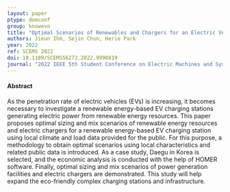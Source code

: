 ```yaml
---
layout: paper
ptype: domconf
group: knowevo
title: "Optimal Scenarios of Renewables and Chargers for an Electric Vehicle Charging Station using Public Data"
authors: Jieun Ihm, Sejin Chun, Herie Park
year: 2022
ref: SCEMS 2022
doi: 10.1109/SCEMS56272.2022.9990819
journal: "2022 IEEE 5th Student Conference on Electric Machines and Systems (SCEMS)"
---
```


<h4><span class="badge badge-info">Abstract</span></h4>
As the penetration rate of electric vehicles (EVs) is increasing, it becomes necessary to investigate a renewable energy-based EV charging stations generating electric power from renewable energy resources. This paper proposes optimal sizing and mix scenarios of renewable energy resources and electric chargers for a renewable energy-based EV charging station using local climate and load data provided for the public. For this purpose, a methodology to obtain optimal scenarios using local characteristics and related public data is introduced. As a case study, Daegu in Korea is selected, and the economic analysis is conducted with the help of HOMER software. Finally, optimal sizing and mix scenarios of power generation facilities and electric chargers are demonstrated. This study will help expand the eco-friendly complex charging stations and infrastructure.
